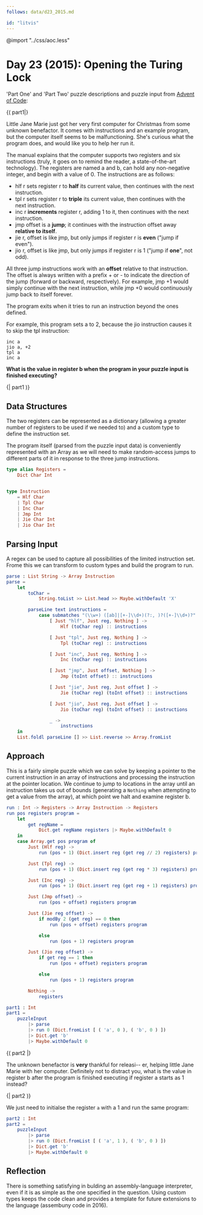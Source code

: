 ```yaml
---
follows: data/d23_2015.md

id: "litvis"
---
```


@import "../css/aoc.less"

# Day 23 (2015): Opening the Turing Lock

'Part One' and 'Part Two' puzzle descriptions and puzzle input from [Advent of Code](https://adventofcode.com/2015/day/23):

{( part1|}

Little Jane Marie just got her very first computer for Christmas from some unknown benefactor. It comes with instructions and an example program, but the computer itself seems to be malfunctioning. She's curious what the program does, and would like you to help her run it.

The manual explains that the computer supports two registers and six instructions (truly, it goes on to remind the reader, a state-of-the-art technology). The registers are named a and b, can hold any non-negative integer, and begin with a value of 0. The instructions are as follows:

- hlf r sets register r to **half** its current value, then continues with the next instruction.
- tpl r sets register r to **triple** its current value, then continues with the next instruction.
- inc r **increments** register r, adding 1 to it, then continues with the next instruction.
- jmp offset is a **jump**; it continues with the instruction offset away **relative to itself**.
- jie r, offset is like jmp, but only jumps if register r is **even** ("jump if even").
- jio r, offset is like jmp, but only jumps if register r is 1 ("jump if **one**", not odd).

All three jump instructions work with an **offset** relative to that instruction. The offset is always written with a prefix + or - to indicate the direction of the jump (forward or backward, respectively). For example, jmp +1 would simply continue with the next instruction, while jmp +0 would continuously jump back to itself forever.

The program exits when it tries to run an instruction beyond the ones defined.

For example, this program sets a to 2, because the jio instruction causes it to skip the tpl instruction:

    inc a
    jio a, +2
    tpl a
    inc a

**What is the value in register b when the program in your puzzle input is finished executing?**

{| part1 )}

## Data Structures

The two registers can be represented as a dictionary (allowing a greater number of registers to be used if we needed to) and a custom type to define the instruction set.

The program itself (parsed from the puzzle input data) is conveniently represented with an Array as we will need to make random-access jumps to different parts of it in response to the three jump instructions.

```elm {l}
type alias Registers =
    Dict Char Int


type Instruction
    = Hlf Char
    | Tpl Char
    | Inc Char
    | Jmp Int
    | Jie Char Int
    | Jio Char Int
```

## Parsing Input

A regex can be used to capture all possibilities of the limited instruction set. Frome this we can transform to custom types and build the program to run.

```elm {l}
parse : List String -> Array Instruction
parse =
    let
        toChar =
            String.toList >> List.head >> Maybe.withDefault 'X'

        parseLine text instructions =
            case submatches "(\\w+) ([ab]|[+-]\\d+)(?:, )?([+-]\\d+)?" text of
                [ Just "hlf", Just reg, Nothing ] ->
                    Hlf (toChar reg) :: instructions

                [ Just "tpl", Just reg, Nothing ] ->
                    Tpl (toChar reg) :: instructions

                [ Just "inc", Just reg, Nothing ] ->
                    Inc (toChar reg) :: instructions

                [ Just "jmp", Just offset, Nothing ] ->
                    Jmp (toInt offset) :: instructions

                [ Just "jie", Just reg, Just offset ] ->
                    Jie (toChar reg) (toInt offset) :: instructions

                [ Just "jio", Just reg, Just offset ] ->
                    Jio (toChar reg) (toInt offset) :: instructions

                _ ->
                    instructions
    in
    List.foldl parseLine [] >> List.reverse >> Array.fromList
```

## Approach

This is a fairly simple puzzle which we can solve by keeping a pointer to the current instruction in an array of instructions and processing the instruction at the pointer location. We continue to jump to locations in the array until an instruction takes us out of bounds (generating a `Nothing` when attempting to get a value from the array), at which point we halt and examine register b.

```elm {l}
run : Int -> Registers -> Array Instruction -> Registers
run pos registers program =
    let
        get regName =
            Dict.get regName registers |> Maybe.withDefault 0
    in
    case Array.get pos program of
        Just (Hlf reg) ->
            run (pos + 1) (Dict.insert reg (get reg // 2) registers) program

        Just (Tpl reg) ->
            run (pos + 1) (Dict.insert reg (get reg * 3) registers) program

        Just (Inc reg) ->
            run (pos + 1) (Dict.insert reg (get reg + 1) registers) program

        Just (Jmp offset) ->
            run (pos + offset) registers program

        Just (Jie reg offset) ->
            if modBy 2 (get reg) == 0 then
                run (pos + offset) registers program

            else
                run (pos + 1) registers program

        Just (Jio reg offset) ->
            if get reg == 1 then
                run (pos + offset) registers program

            else
                run (pos + 1) registers program

        Nothing ->
            registers
```

```elm {l r}
part1 : Int
part1 =
    puzzleInput
        |> parse
        |> run 0 (Dict.fromList [ ( 'a', 0 ), ( 'b', 0 ) ])
        |> Dict.get 'b'
        |> Maybe.withDefault 0
```

{( part2 |}

The unknown benefactor is **very** thankful for releasi-- er, helping little Jane Marie with her computer. Definitely not to distract you, what is the value in register b after the program is finished executing if register a starts as 1 instead?

{| part2 )}

We just need to initialse the register `a` with a 1 and run the same program:

```elm {l r}
part2 : Int
part2 =
    puzzleInput
        |> parse
        |> run 0 (Dict.fromList [ ( 'a', 1 ), ( 'b', 0 ) ])
        |> Dict.get 'b'
        |> Maybe.withDefault 0
```

## Reflection

There is something satisfying in bulding an assembly-language interpreter, even if it is as simple as the one specified in the question. Using custom types keeps the code clean and provides a template for future extensions to the language (assembuny code in 2016).
